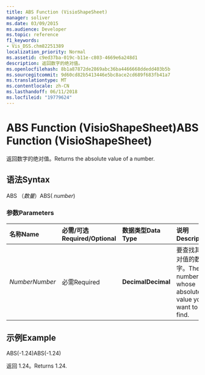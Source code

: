 ```yaml
---
title: ABS Function (VisioShapeSheet)
manager: soliver
ms.date: 03/09/2015
ms.audience: Developer
ms.topic: reference
f1_keywords:
- Vis_DSS.chm82251389
localization_priority: Normal
ms.assetid: c9ed37ba-019c-b11e-c803-4669e6a248d1
description: 返回数字的绝对值。
ms.openlocfilehash: 8b1a87872de2869abc36ba4466668ddedd403b5b
ms.sourcegitcommit: 9d60cd82b5413446e5bc8ace2cd689f683fb41a7
ms.translationtype: MT
ms.contentlocale: zh-CN
ms.lasthandoff: 06/11/2018
ms.locfileid: "19779624"
---
```

# <a name="abs-function-visioshapesheet"></a><span data-ttu-id="8c924-103">ABS Function (VisioShapeSheet)</span><span class="sxs-lookup"><span data-stu-id="8c924-103">ABS Function (VisioShapeSheet)</span></span>

<span data-ttu-id="8c924-104">返回数字的绝对值。</span><span class="sxs-lookup"><span data-stu-id="8c924-104">Returns the absolute value of a number.</span></span>
  
## <a name="syntax"></a><span data-ttu-id="8c924-105">语法</span><span class="sxs-lookup"><span data-stu-id="8c924-105">Syntax</span></span>

<span data-ttu-id="8c924-106">ABS （*数量*）</span><span class="sxs-lookup"><span data-stu-id="8c924-106">ABS( *number*)</span></span> 
  
### <a name="parameters"></a><span data-ttu-id="8c924-107">参数</span><span class="sxs-lookup"><span data-stu-id="8c924-107">Parameters</span></span>

|<span data-ttu-id="8c924-108">**名称**</span><span class="sxs-lookup"><span data-stu-id="8c924-108">**Name**</span></span>|<span data-ttu-id="8c924-109">**必需/可选**</span><span class="sxs-lookup"><span data-stu-id="8c924-109">**Required/Optional**</span></span>|<span data-ttu-id="8c924-110">**数据类型**</span><span class="sxs-lookup"><span data-stu-id="8c924-110">**Data Type**</span></span>|<span data-ttu-id="8c924-111">**说明**</span><span class="sxs-lookup"><span data-stu-id="8c924-111">**Description**</span></span>|
|:-----|:-----|:-----|:-----|
| <span data-ttu-id="8c924-112">_Number_</span><span class="sxs-lookup"><span data-stu-id="8c924-112">_Number_</span></span> <br/> |<span data-ttu-id="8c924-113">必需</span><span class="sxs-lookup"><span data-stu-id="8c924-113">Required</span></span>  <br/> |<span data-ttu-id="8c924-114">**Decimal**</span><span class="sxs-lookup"><span data-stu-id="8c924-114">**Decimal**</span></span> <br/> |<span data-ttu-id="8c924-115">要查找其绝对值的数字。</span><span class="sxs-lookup"><span data-stu-id="8c924-115">The number whose absolute value you want to find.</span></span>  <br/> |
   
## <a name="example"></a><span data-ttu-id="8c924-116">示例</span><span class="sxs-lookup"><span data-stu-id="8c924-116">Example</span></span>

<span data-ttu-id="8c924-117">ABS(-1.24)</span><span class="sxs-lookup"><span data-stu-id="8c924-117">ABS(-1.24)</span></span> 
  
<span data-ttu-id="8c924-118">返回 1.24。</span><span class="sxs-lookup"><span data-stu-id="8c924-118">Returns 1.24.</span></span>
  

